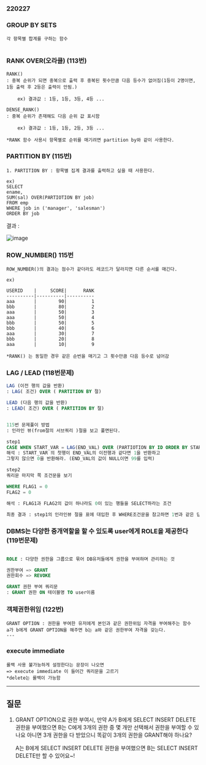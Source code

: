 ### 220227

### GROUP BY SETS
```
각 항목별 합계를 구하는 함수


```
### RANK OVER(오라클) (113번)
```
RANK()
: 중복 순위가 되면 중복으로 출력 후 중복된 횟수만큼 다음 등수가 없어짐(1등이 2명이면, 1등 출력 후 2등은 출력이 안됨.)

    ex) 결과값 : 1등, 1등, 3등, 4등 ...

DENSE_RANK()
: 중복 순위가 존재해도 다음 순위 값 표시함

    ex) 결과값 : 1등, 1등, 2등, 3등 ...

*RANK 함수 사용시 항목별로 순위를 매기려면 partition by와 같이 사용한다.
```
### PARTITION BY (115번)
```
1. PARTITION BY : 항목별 집계 결과를 출력하고 싶을 때 사용한다.

ex)
SELECT
ename,
SUM(sal) OVER(PARTIOTION BY job)
FROM emp 
WHERE job in ('manager', 'salesman')
ORDER BY job

```
결과 : 

![image](https://user-images.githubusercontent.com/96815399/155952360-fc6d660c-7fb5-49d9-bdb3-61ddd4cd8a91.png)


### ROW_NUMBER() 115번
```
ROW_NUMBER()의 결과는 점수가 같더라도 레코드가 달라지면 다른 순서를 매긴다. 

ex)

USERID    |     SCORE|      RANK
----------|----------|----------
aaa       |        90|         1
bbb       |        80|         2
aaa       |        50|         3
aaa       |        50|         4
bbb       |        50|         5
bbb       |        40|         6
aaa       |        30|         7
bbb       |        20|         8
aaa       |        10|         9

*RANK() 는 동일한 경우 같은 순번을 매기고 그 횟수만큼 다음 등수로 넘어감
```


### LAG / LEAD (118번문제)
```sql
LAG (이전 행의 값을 반환)
: LAG( 조건) OVER ( PARTITION BY 절)

LEAD (다음 행의 값을 반환)
: LEAD( 조건) OVER ( PARTITION BY 절)


115번 문제풀이 방법
: 인라인 뷰(from절의 서브쿼리 )절을 보고 풀면된다.

step1
CASE WHEN START_VAR = LAG(END_VAL) OVER (PARTIOTION BY ID ORDER BY START_VAR, NVL(END_VAR, 99)) THEN 1 ELSE 0
해석 : START_VAR 의 첫행이 END_VAL의 이전행과 같다면 1을 반환하고 
그렇지 않으면 0을 반환해라. (END_VAL의 값이 NULL이면 99를 입력)

step2
쿼리문 마지막 쪽 조건문을 보기

WHERE FLAG1 = 0
FLAG2 = 0

해석 : FLAG1과 FLAG2의 값이 하나라도 0이 있는 행들을 SELECT하라는 조건

최종 결과 : step1의 인라인뷰 절을 표에 대입한 후 WHERE조건문을 참고하면 1번과 같은 답이 나온다.

```

### DBMS는 다양한 중개역할을 할 수 있도록 user에게 ROLE을 제공한다 (119번문제)
```sql

ROLE : 다양한 권한을 그룹으로 묶어 DB유저들에게 권한을 부여하며 관리하는 것

권한부여 => GRANT
권한회수 => REVOKE

GRANT 권한 부여 쿼리문
: GRANT 권한 ON 테이블명 TO user이름

```

### 객체권한위임 (122번)
```
GRANT OPTION : 권한을 부여한 유저에게 본인과 같은 권한위임 자격을 부여해주는 함수
a가 b에게 GRANT OPTION을 해주면 b는 a와 같은 권한부여 자격을 갖는다.
---
```
### execute immediate 
``` 
롤백 사용 불가능하게 설정한다는 문장이 나오면
=> execute immediate 이 들어간 쿼리문을 고르기
*delete는 롤백이 가능함
```

---

## 질문 
1. GRANT OPTION으로 권한 부여시,
    만약 A가 B에게 SELECT INSERT DELETE 권한을 부여했으면 
    B는 C에게 3개의 권한 중 몇 개만 선택해서 권한을 부여할 수 있나요
    아니면 3개 권한을 다 받았으니 똑같이 3개의 권한을 GRANT해야 하나요?

    A는 B에게 SELECT INSERT DELETE 권한을 부여했으면 B는 SELECT INSERT DELETE만 할 수 있어요~!